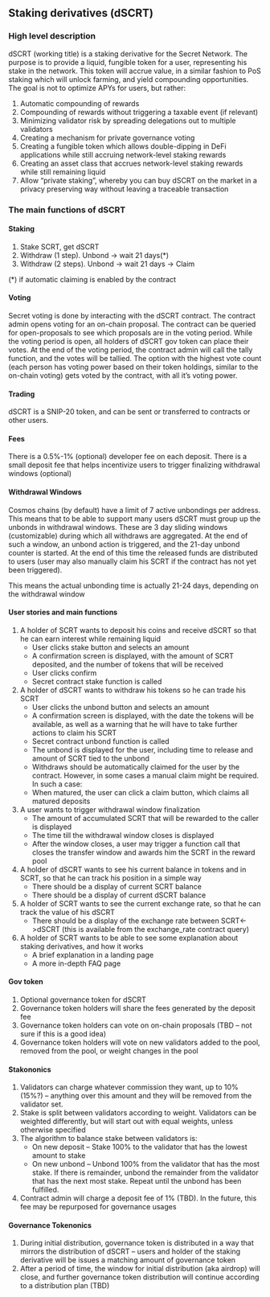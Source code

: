 ## Staking derivatives (dSCRT)

### High level description

dSCRT (working title) is a staking derivative for the Secret Network. The purpose is to provide a liquid, fungible token for a user, representing his stake in the network. This token will accrue value, in a similar fashion to PoS staking which will unlock farming, and yield compounding opportunities. 
The goal is not to optimize APYs for users, but rather:
1.	Automatic compounding of rewards 
2.	Compounding of rewards without triggering a taxable event (if relevant)
3.	Minimizing validator risk by spreading delegations out to multiple validators
4.	Creating a mechanism for private governance voting
5.	Creating a fungible token which allows double-dipping in DeFi applications while still accruing network-level staking rewards
6.	Creating an asset class that accrues network-level staking rewards while still remaining liquid
7.	Allow “private staking”, whereby you can buy dSCRT on the market in a privacy preserving way without leaving a traceable transaction

### The main functions of dSCRT

#### Staking
1.	Stake SCRT, get dSCRT
2.	Withdraw (1 step). Unbond -> wait 21 days(*)
3.	Withdraw (2 steps). Unbond -> wait 21 days -> Claim

(*) if automatic claiming is enabled by the contract

#### Voting 
Secret voting is done by interacting with the dSCRT contract.
The contract admin opens voting for an on-chain proposal. The contract can be queried for open-proposals to see which proposals are in the voting period.
While the voting period is open, all holders of dSCRT gov token can place their votes. At the end of the voting period, the contract admin will call the tally function, and the votes will be tallied. The option with the highest vote count (each person has voting power based on their token holdings, similar to the on-chain voting) gets voted by the contract, with all it’s voting power. 

#### Trading
dSCRT is a SNIP-20 token, and can be sent or transferred to contracts or other users.

#### Fees
There is a 0.5%-1% (optional) developer fee on each deposit. There is a small deposit fee that helps incentivize users to trigger finalizing withdrawal windows (optional)

#### Withdrawal Windows
Cosmos chains (by default) have a limit of 7 active unbondings per address. This means that to be able to support many users dSCRT must group up the unbonds in withdrawal windows. These are 3 day sliding windows (customizable) during which all withdraws are aggregated. At the end of such a window, an unbond action is triggered, and the 21-day unbond counter is started. At the end of this time the released funds are distributed to users (user may also manually claim his SCRT if the contract has not yet been triggered).

This means the actual unbonding time is actually 21-24 days, depending on the withdrawal window

#### User stories and main functions

1.	A holder of SCRT wants to deposit his coins and receive dSCRT so that he can earn interest while remaining liquid
    *	User clicks stake button and selects an amount
    *	A confirmation screen is displayed, with the amount of SCRT deposited, and the number of tokens that will be received
    *	User clicks confirm
    *	Secret contract stake function is called
2.	A holder of dSCRT wants to withdraw his tokens so he can trade his SCRT
    *	User clicks the unbond button and selects an amount
    *	A confirmation screen is displayed, with the date the tokens will be available, as well as a warning that he will have to take further actions to claim his SCRT
    *	Secret contract unbond function is called
    *	The unbond is displayed for the user, including time to release and amount of SCRT tied to the unbond
    *	Withdraws should be automatically claimed for the user by the contract. However, in some cases a manual claim might be required. In such a case:
    *	When matured, the user can click a claim button, which claims all matured deposits
3.	A user wants to trigger withdrawal window finalization
    *	The amount of accumulated SCRT that will be rewarded to the caller is displayed
    *	The time till the withdrawal window closes is displayed
    *	After the window closes, a user may trigger a function call that closes the transfer window and awards him the SCRT in the reward pool
4.	A holder of dSCRT wants to see his current balance in tokens and in SCRT, so that he can track his position in a simple way
    *	There should be a display of current SCRT balance
    *	There should be a display of current dSCRT balance
5.	A holder of SCRT wants to see the current exchange rate, so that he can track the value of his dSCRT
    *	There should be a display of the exchange rate between SCRT<->dSCRT (this is available from the exchange_rate contract query)
6.	A holder of SCRT wants to be able to see some explanation about staking derivatives, and how it works
    *	A brief explanation in a landing page
    *	A more in-depth FAQ page

#### Gov token
1.	Optional governance token for dSCRT
2.	Governance token holders will share the fees generated by the deposit fee
3.	Governance token holders can vote on on-chain proposals (TBD – not sure if this is a good idea)
4.	Governance token holders will vote on new validators added to the pool, removed from the pool, or weight changes in the pool

#### Stakononics
1.	Validators can charge whatever commission they want, up to 10% (15%?) – anything over this amount and they will be removed from the validator set.
2.	Stake is split between validators according to weight. Validators can be weighted differently, but will start out with equal weights, unless otherwise specified
3.	The algorithm to balance stake between validators is: 
    *	On new deposit – Stake 100% to the validator that has the lowest amount to stake
    *	On new unbond – Unbond 100% from the validator that has the most stake. If there is remainder, unbond the remainder from the validator that has the next most stake. Repeat until the unbond has been fulfilled.
4.	Contract admin will charge a deposit fee of 1% (TBD). In the future, this fee may be repurposed for governance usages

#### Governance Tokenonics
1.	During initial distribution, governance token is distributed in a way that mirrors the distribution of dSCRT – users and holder of the staking derivative will be issues a matching amount of governance token
2.	After a period of time, the window for initial distribution (aka airdrop) will close, and further governance token distribution will continue according to a distribution plan (TBD)
